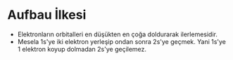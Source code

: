 # Aufbau İlkesi
- Elektronların orbitalleri en düşükten en çoğa doldurarak ilerlemesidir.
- Mesela 1s'ye iki elektron yerleşip ondan sonra 2s'ye geçmek. Yani 1s'ye 1 elektron koyup dolmadan 2s'ye geçilemez.